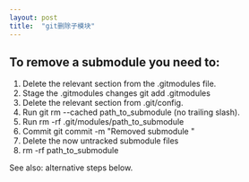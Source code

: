 ```yaml
---
layout: post
title:  "git删除子模块"
---
```

## To remove a submodule you need to:

 1. Delete the relevant section from the .gitmodules file.
 2. Stage the .gitmodules changes git add .gitmodules
 3. Delete the relevant section from .git/config.
 4. Run git rm --cached path_to_submodule (no trailing slash).
 5. Run rm -rf .git/modules/path_to_submodule
 6. Commit git commit -m "Removed submodule <name>"
 7. Delete the now untracked submodule files
 8. rm -rf path_to_submodule

See also: alternative steps below.